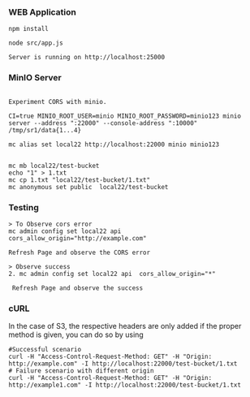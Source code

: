 

### WEB Application
```
npm install

node src/app.js

Server is running on http://localhost:25000
```

### MinIO Server
```

Experiment CORS with minio.

CI=true MINIO_ROOT_USER=minio MINIO_ROOT_PASSWORD=minio123 minio server --address ":22000" --console-address ":10000" /tmp/sr1/data{1...4}

mc alias set local22 http://localhost:22000 minio minio123


mc mb local22/test-bucket
echo "1" > 1.txt
mc cp 1.txt "local22/test-bucket/1.txt" 
mc anonymous set public  local22/test-bucket

```
### Testing

```
> To Observe cors error 
mc admin config set local22 api  cors_allow_origin="http://example.com"

Refresh Page and observe the CORS error

> Observe success
2. mc admin config set local22 api  cors_allow_origin="*"

 Refresh Page and observe the success
```
### cURL

In the case of S3, the respective headers are only added if the proper method is given, you can do so by using 

```
#Successful scenario
curl -H "Access-Control-Request-Method: GET" -H "Origin: http://example.com" -I http://localhost:22000/test-bucket/1.txt
# Failure scenario with different origin
curl -H "Access-Control-Request-Method: GET" -H "Origin: http://example1.com" -I http://localhost:22000/test-bucket/1.txt
```
